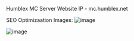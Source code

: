 Humblex MC Server Website
IP - mc.humblex.net

SEO Optimizaation Images:
![image](https://github.com/HumblexMC/HumblexMC.github.io/assets/30543699/b324422e-a9d5-4e53-b3c1-f17a5ade6acb)

![image](https://github.com/HumblexMC/HumblexMC.github.io/assets/30543699/09347a70-c4a2-4b52-a478-409f49569183)
